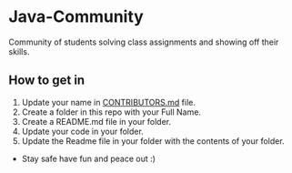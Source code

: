 # Java-Community

Community of students solving class assignments and showing off their skills.

## How to get in

1. Update your name in [CONTRIBUTORS.md](https://github.com/Sritish-Kumar/Java-Assignment/blob/main/CONTRIBUTORS.md) file.
2. Create a folder in this repo with your Full Name.
3. Create a README.md file in your folder.
4. Update your code in your folder.
5. Update the Readme file in your folder with the contents of your folder.

- Stay safe have fun and peace out :)
